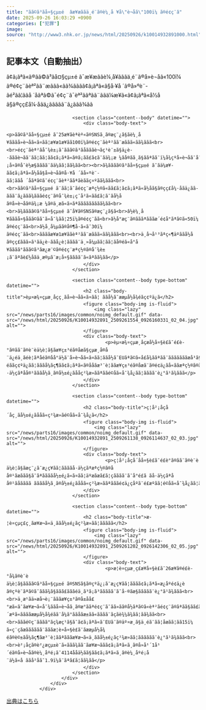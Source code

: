```yaml
---
title: "ãã©ã³ãå¤§çµ±é  âæ¥æããä¸é¨ã®è¼¸å ¥å\"è¬åã\"100ï¼ ã®é¢ç¨â"
date: 2025-09-26 16:03:29 +0900
categories: ["犯罪"]
image: 
source: "http://www3.nhk.or.jp/news/html/20250926/k10014932891000.html"
---
```


## 記事本文（自動抽出）
<div><div class="content--detail-body">
						<p class="content--summary">ã¢ã¡ãªã«ã®ãã©ã³ãå¤§çµ±é ã¯æ¥æããè¼¸å¥ãããä¸é¨ã®å»è¬åã«100ï¼ã®é¢ç¨ãèª²ãã¨æããã«ãã¾ãããã¢ã¡ãªã«ã§å·¥å ´ã®å»ºè¨­ãé²ãã¦ããå ´åãªã©ã¯é¢ç¨ã¯èª²ããªãã¨ããä¼æ¥­ã«ã¢ã¡ãªã«å½åã§ã®çç£å¼·åãä¿ãã­ããã¨ã¿ããã¾ãã</p>
						<div class="content--detail-more">

							<section class="content--body" datetime="">
								<div class="body-text">
										<p>ãã©ã³ãå¤§çµ±é ã¯25æ¥ãèªèº«ã®SNSã¸ã®æç¨¿ã§ãè¼¸å¥ãããå»è¬åã«ã¤ãã¦æ¥æ1æ¥ãã100ï¼ã®é¢ç¨ãèª²ãã¨æããã«ãã¾ããã<br><br>é¢ç¨ãèª²ãå¯¾è±¡ã¯ããã©ã³ãåãããè¬ãç¹è¨±ã§ä¿è­·ãããè¬ãã¨ãã¦ãã¦ãã¢ã¡ãªã«ã®ã¡ãã£ã¢ã¯ãä¾¡æ ¼ãå®ãã¸ã§ããªãã¯ï¼å¾çºå»è¬åã¯å¯¾è±¡å¤ã®å¯è½æ§ãããã¨ãä¼ãã¦ãã¾ãã<br><br>ã¾ãããã©ã³ãå¤§çµ±é ã¯ãä¼æ¥­ãã¢ã¡ãªã«å½åã§å»è¬åã®å·¥å ´ãå»ºè¨­ãã¦ããå ´åãªã©ã¯é¢ç¨ãèª²ããªãèããç¤ºãã¾ããã<br><br>ãã©ã³ãå¤§çµ±é ã¨ãã¦ã¯ãé¢ç¨æªç½®ã«ãã£ã¦ã¢ã¡ãªã«å½åã§ã®çç£å¼·åãä¿ãã­ããã¨ã¿ããã¾ãããé¢ç¨ã®å¯¾è±¡ç¯å²ã«ãã£ã¦ã¯ãå½åã®å»è¬åã®ä¾¡æ ¼ã®ä¸æã«ã¤ãªããããããããã¾ãã<br><br>ã¾ãããã©ã³ãå¤§çµ±é ã¯å¥ã®SNSã®æç¨¿ã§ã<br>â½è¼¸å¥ãããå¤§åãã©ãã¯ã«å¯¾ãã¦25ï¼ã®é¢ç¨ãã<br>â½å°æç¨ã®ãããªãããæ´é¢å°ãªã©ã«50ï¼ã®é¢ç¨ãã<br>â½å¸å¼µãã®å®¶å·ã«ã¯30ï¼ã®é¢ç¨ãã<br>ããããæ¥æ1æ¥ããèª²ãã¨æããã«ãã¾ããã<br><br>ä¸å¬å¹³ãªç«¶äºããå½åã®çç£ãã­ã»ã¹ãä¿è­·ããå¿è¦ãããã¨ä¸»å¼µãã¦ãã¦ãå®éã«å°å¥ãããã°ããã©ã³ãæ¿æ¨©ã®é¢ç¨æªç½®ã®å¯¾è±¡ã¨ãªãè£½åãä¸æ®µã¨æ¡å¤§ãããã¨ã«ãªãã¾ãã</p>
								</div>
							</section>

							<section class="content--body type-bottom" datetime="">
								<h2 class="body-title">èµ¤æ¾¤çµæ¸åçç¸ãå»è¬åã«ã¤ãã¦ ããå½ã¯ææµå½å¾éãç¢ºä¿ã</h2>
								<figure class="body-img is-fluid">
									<img class="lazy" src="/news/parts16/images/common/noimg_default.gif" data-src="/news/html/20250926/K10014932891_2509261554_0926160331_02_04.jpg" alt="">
								</figure>
								<div class="body-text">
										<p>èµ¤æ¾¤çµæ¸åçæå½å¤§è£ã¯é£è­°ã®ãã¨ã®è¨èä¼è¦ã§ãæ¥ç±³éã®åæã§çµæ¸å®å¨ä¿éä¸ãéè¦ãªåéã®åå°ä½ã¨å»è¬åã«ã¤ãã¦ããå½ã¯EUãªã©ã«å£å¾ããªãã¨ãããããããæå³ã§ãææµå½å¾éããç¢ºä¿ãã¦ãããå¼ãç¶ãã¢ã¡ãªã«ã®ååãæ³¨è¦ããæ¥ç±³éã®åæã¨ã®é¢ä¿ãå«ããæªç½®ã®å·ä½çãªåå®¹ãããå½ã¸ã®å½±é¿ãååç²¾æ»ããªããé©åã«å¯¾å¿ãã¦ãããã¨è¿°ã¹ã¾ããã</p>
								</div>
							</section>

							<section class="content--body type-bottom" datetime="">
								<h2 class="body-title">ç¦å²¡åçå´åç¸ãå½±é¿ãååã«ç²¾æ»ãé©åã«å¯¾å¿ã</h2>
								<figure class="body-img is-fluid">
									<img class="lazy" src="/news/parts16/images/common/noimg_default.gif" data-src="/news/html/20250926/K10014932891_2509261138_0926114637_02_03.jpg" alt="">
								</figure>
								<div class="body-text">
										<p>ç¦å²¡åçå´åå¤§è£ã¯é£è­°ã®ãã¨ã®è¨èä¼è¦ã§ãæç¨¿ã¯æ¿ç¥ãã¦ããããå·ä½çãªæªç½®ã®åå®¹ãæããã§ã¯ãªããããå½±é¿ã«ã¤ãã¦äºæ­ãæã£ã¦ç­ãããã¨ã¯å°é£ã ãå·ä½çãªåå®¹ãåãããã ããããå½ã¸ã®å½±é¿ãååã«ç²¾æ»ããªãããé¢ä¿çåºã¨é£æºãã¦é©åã«å¯¾å¿ãã¦ãããããã¨è¿°ã¹ã¾ããã</p>
								</div>
							</section>

							<section class="content--body type-bottom" datetime="">
								<h2 class="body-title">æ­¦è¤çµç£ç¸ãæ¥æ¬ã«ä¸ããå½±é¿ãç²¾æ»ãã¦ããããã</h2>
								<figure class="body-img is-fluid">
									<img class="lazy" src="/news/parts16/images/common/noimg_default.gif" data-src="/news/html/20250926/K10014932891_2509261202_0926142306_02_05.jpg" alt="">
								</figure>
								<div class="body-text">
										<p>æ­¦è¤çµæ¸ç£æ¥­å¤§è£ã¯26æ¥ã®é£è­°å¾ã®è¨èä¼è¦ã§ãããã©ã³ãå¤§çµ±é ã®SNSã§ã®çºä¿¡ã¯æ¿ç¥ãã¦ãããã¢ã¡ãªã«æ¿åºé¢ä¿èã®çºè¨ãªã©ã¯ããã¾ã§ããã£ãããéä¸ã³ã¡ã³ããããã¨ã¯å·®ãæ§ããããã¨è¿°ã¹ã¾ããã<br><br>ä¸æ¹ãä»æå¬è¡¨ãããæ¥ç±³ã®å±åå£°æã«ã¯ãæ¥æ¬ã«å¯¾ããå»è¬åã¸ã®æ°ããªé¢ç¨ã¯ãã»ãã®å½ãªã©ã«èª²ãé¢ç¨ã®ãªãã§ãã£ã¨ãä½ãã¨ããã¨åãæ°´æºã«ããããææµå½å¾éãã¨å¼ã°ããåãæ±ãã«ãããã¨ãçãè¾¼ã¾ãã¦ãã¾ãã<br><br>ãããé©ç¨ãããã°ãç¾æç¹ã§ã¯ã¢ã¡ãªã«ã¨EUã¨ã®äº¤æ¸ã§ä¸éã¨ãã¦åæãã¦ãã15ï¼ã«ç¨çãæãããããã¨ãããæ­¦è¤å¤§è£ã¯ãææµå½å¾éã®è©±ãå¼ãç¶ãæ³¨è¦ããªãããæ¥æ¬ã«ä¸ããå½±é¿ãç²¾æ»ãã¦ãããããã¨è¿°ã¹ã¾ããã<br><br>è²¡åçã®è²¿æçµ±è¨ã«ããã¾ãã¨ãæ¥æ¬ããã¢ã¡ãªã«ã¸ã®å»å¹´1å¹´éã®å»è¬åã®è¼¸åºé¡ã¯4114ååä½ãã§ãã¢ã¡ãªã«ã¸ã®è¼¸åºé¡å¨ä½ã«å ããå²åã¯1.9ï¼ã¨ãªã£ã¦ãã¾ãã</p>
								</div>
							</section>
						</div>
					</div>
				</div>

[出典はこちら](http://www3.nhk.or.jp/news/html/20250926/k10014932891000.html)

